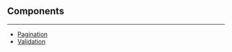 ## Components
***
* [Pagination](/doc/component/pagination)
* [Validation](/doc/component/validation)